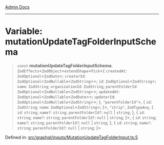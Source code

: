 [Admin Docs](/)

***

# Variable: mutationUpdateTagFolderInputSchema

> `const` **mutationUpdateTagFolderInputSchema**: `ZodEffects`\<`ZodObject`\<`extendShape`\<`Pick`\<\{ `createdAt`: `ZodOptional`\<`ZodDate`\>; `creatorId`: `ZodOptional`\<`ZodNullable`\<`ZodString`\>\>; `id`: `ZodOptional`\<`ZodString`\>; `name`: `ZodString`; `organizationId`: `ZodString`; `parentFolderId`: `ZodOptional`\<`ZodNullable`\<`ZodString`\>\>; `updatedAt`: `ZodOptional`\<`ZodNullable`\<`ZodDate`\>\>; `updaterId`: `ZodOptional`\<`ZodNullable`\<`ZodString`\>\>; \}, `"parentFolderId"`\>, \{ `id`: `ZodString`; `name`: `ZodOptional`\<`ZodString`\>; \}\>, `"strip"`, `ZodTypeAny`, \{ `id`: `string`; `name?`: `string`; `parentFolderId?`: `null` \| `string`; \}, \{ `id`: `string`; `name?`: `string`; `parentFolderId?`: `null` \| `string`; \}\>, \{ `id`: `string`; `name?`: `string`; `parentFolderId?`: `null` \| `string`; \}, \{ `id`: `string`; `name?`: `string`; `parentFolderId?`: `null` \| `string`; \}\>

Defined in: [src/graphql/inputs/MutationUpdateTagFolderInput.ts:5](https://github.com/Sourya07/talawa-api/blob/ead7a48e0174153214ee7311f8b242ee1c1a12ca/src/graphql/inputs/MutationUpdateTagFolderInput.ts#L5)
